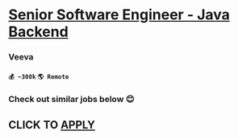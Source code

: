 # [Senior Software Engineer - Java Backend](https://www.remotewlb.com/apply/senior-software-engineer-java-backend-69912)  
### Veeva  
#### `💰 ~300k` `🌎 Remote`  

###  Check out similar jobs below 😊

  
## CLICK TO [APPLY](https://www.remotewlb.com/apply/senior-software-engineer-java-backend-69912)

